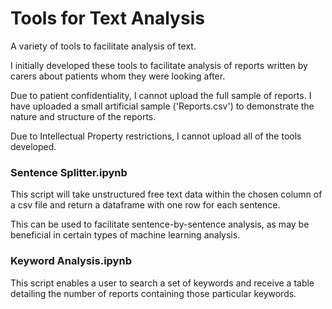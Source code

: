 # Tools for Text Analysis
A variety of tools to facilitate analysis of text.

I initially developed these tools to facilitate analysis of reports written by carers about patients whom they were looking after.

Due to patient confidentiality, I cannot upload the full sample of reports. I have uploaded a small artificial sample ('Reports.csv') to demonstrate the nature and structure of the reports.

Due to Intellectual Property restrictions, I cannot upload all of the tools developed.



### Sentence Splitter.ipynb
This script will take unstructured free text data within the chosen column of a csv file and return a dataframe with one row for each sentence.

This can be used to facilitate sentence-by-sentence analysis, as may be beneficial in certain types of machine learning analysis.



### Keyword Analysis.ipynb
This script enables a user to search a set of keywords and receive a table detailing the number of reports containing those particular keywords.

